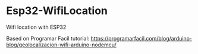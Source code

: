 # Esp32-WifiLocation
Wifi location with ESP32

Based on Programar Facil tutorial:
https://programarfacil.com/blog/arduino-blog/geolocalizacion-wifi-arduino-nodemcu/
